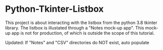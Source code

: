 # Python-Tkinter-Listbox

This project is about interacting with the listbox from the python 3.8 tkinter library.
The listbox is illustated through a "Notes mock-up app".
This mock-up app is not for production, of which is outside the scope of this tutorial.

Updated:
If "Notes" and "CSV" directories do NOT exist, auto populate
